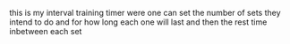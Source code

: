 this is my interval training timer were one can set the number of sets they intend to do and for how long each one will last and then the rest time inbetween each set 
